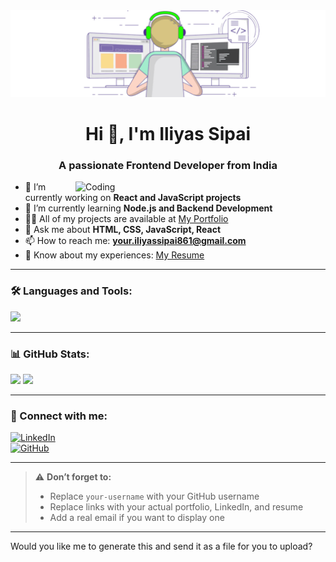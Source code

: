 <img src="https://raw.githubusercontent.com/leorrose/leorrose/master/readme_header.gif">
<h1 align="center">Hi 👋, I'm Iliyas Sipai</h1>
<h3 align="center">A passionate Frontend Developer from India</h3>

<img align="right" alt="Coding" width="400" src="https://cdn.dribbble.com/users/1162077/screenshots/3848914/media/320984a9ca58b9024f1a1ab19a22f3eb.gif">

- 🔭 I’m currently working on **React and JavaScript projects**
- 🌱 I’m currently learning **Node.js and Backend Development**
- 👨‍💻 All of my projects are available at [My Portfolio](https://portfolio-sipai-iliyas-projects.vercel.app/)
- 💬 Ask me about **HTML, CSS, JavaScript, React**
- 📫 How to reach me: **your.iliyassipai861@gmail.com**
- 📄 Know about my experiences: [My Resume](https://your-resume-link.com)

---

### 🛠️ Languages and Tools:
<p>
  <img src="https://skillicons.dev/icons?i=html,css,js,react,bootstrap,git,github,vscode" />
</p>

---

### 📊 GitHub Stats:

<p>
  <img width="48%" src="https://github-readme-stats.vercel.app/api?username=your-username&show_icons=true&theme=radical" />
  <img width="48%" src="https://github-readme-streak-stats.herokuapp.com/?user=your-username&theme=radical" />
</p>

---

### 🔗 Connect with me:

[![LinkedIn](https://img.shields.io/badge/LinkedIn-blue?style=flat&logo=linkedin)](https://linkedin.com/in/your-link)  
[![GitHub](https://img.shields.io/badge/GitHub-black?style=flat&logo=github)](https://github.com/Iliyas-Sipai)

---

> ⚠️ **Don’t forget to:**
> - Replace `your-username` with your GitHub username
> - Replace links with your actual portfolio, LinkedIn, and resume
> - Add a real email if you want to display one

---

Would you like me to generate this and send it as a file for you to upload?
